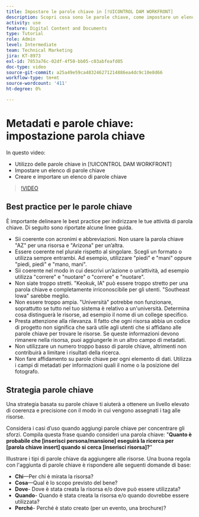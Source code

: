 ```yaml
---
title: Impostare le parole chiave in [!UICONTROL DAM WORKFRONT]
description: Scopri cosa sono le parole chiave, come impostare un elenco di parole chiave e come creare e importare un elenco di parole chiave in [!UICONTROL DAM WORKFRONT].
activity: use
feature: Digital Content and Documents
type: Tutorial
role: Admin
level: Intermediate
team: Technical Marketing
jira: KT-8973
exl-id: 7853a76c-02df-4f50-bb05-c03abfeafd05
doc-type: video
source-git-commit: a25a49e59ca483246271214886ea4dc9c10e8d66
workflow-type: tm+mt
source-wordcount: '411'
ht-degree: 0%

---
```


# Metadati e parole chiave: impostazione parola chiave

In questo video:

* Utilizzo delle parole chiave in [!UICONTROL DAM WORKFRONT]
* Impostare un elenco di parole chiave
* Creare e importare un elenco di parole chiave

>[!VIDEO](https://video.tv.adobe.com/v/335236/?quality=12&learn=on)

## Best practice per le parole chiave

È importante delineare le best practice per indirizzare le tue attività di parola chiave. Di seguito sono riportate alcune linee guida.

* Sii coerente con acronimi e abbreviazioni. Non usare la parola chiave &quot;AZ&quot; per una risorsa e &quot;Arizona&quot; per un’altra.
* Essere coerente nel plurale rispetto al singolare. Scegli un formato o utilizza sempre entrambi. Ad esempio, utilizzare &quot;piedi&quot; e &quot;mani&quot; oppure &quot;piedi, piedi&quot; e &quot;mano, mani&quot;.
* Sii coerente nel modo in cui descrivi un’azione o un’attività, ad esempio utilizza &quot;correre&quot; e &quot;nuotare&quot; o &quot;correre&quot; e &quot;nuotare&quot;.
* Non siate troppo stretti. &quot;Keokuk, IA&quot; può essere troppo stretto per una parola chiave e completamente irriconoscibile per gli utenti. &quot;Southeast Iowa&quot; sarebbe meglio.
* Non essere troppo ampia. &quot;Università&quot; potrebbe non funzionare, soprattutto se tutto nel tuo sistema è relativo a un&#39;università. Determina cosa distinguerà le risorse, ad esempio il nome di un college specifico.
* Presta attenzione alla rilevanza. Il fatto che ogni risorsa abbia un codice di progetto non significa che sarà utile agli utenti che si affidano alle parole chiave per trovare le risorse. Se queste informazioni devono rimanere nella risorsa, puoi aggiungerle in un altro campo di metadati.
* Non utilizzare un numero troppo basso di parole chiave, altrimenti non contribuirà a limitare i risultati della ricerca.
* Non fare affidamento su parole chiave per ogni elemento di dati. Utilizza i campi di metadati per informazioni quali il nome o la posizione del fotografo.

## Strategia parole chiave

Una strategia basata su parole chiave ti aiuterà a ottenere un livello elevato di coerenza e precisione con il modo in cui vengono assegnati i tag alle risorse.

Considera i casi d’uso quando aggiungi parole chiave per concentrare gli sforzi. Compila questa frase quando consideri una parola chiave: &quot;**Quanto è probabile che [inserisci persona/mansione] eseguirà la ricerca per [parola chiave insert] quando si cerca [inserisci risorsa]?**&quot;

Illustrare i tipi di parole chiave da aggiungere alle risorse. Una buona regola con l&#39;aggiunta di parole chiave è rispondere alle seguenti domande di base:

* **Chi**—Per chi è mirata la risorsa?
* **Cosa**—Qual è lo scopo previsto del bene?
* **Dove**- Dove è stata creata la risorsa e/o dove può essere utilizzata?
* **Quando**- Quando è stata creata la risorsa e/o quando dovrebbe essere utilizzata?
* **Perché**- Perché è stato creato (per un evento, una brochure)?
